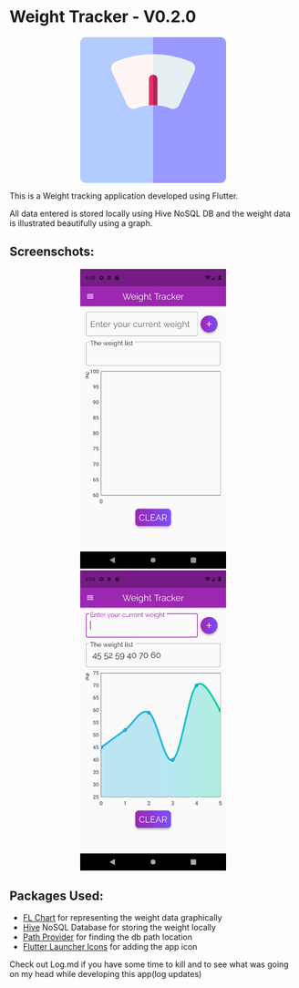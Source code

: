 # Weight Tracker - V0.2.0

<p align = "center"><img align="center" src="assets/icons/weight-scale.png" width="256" hspace="4"></p>

This is a Weight tracking application developed using Flutter. 

All data entered is stored locally using Hive NoSQL DB and the weight data is illustrated beautifully using a graph.

## Screenschots:
<p align="center">
  <img src="screenshots/home-23-12.png" width="256" hspace="4">
  <img src="screenshots/action-23-12.png" width="256" hspace="4">
</p>

## Packages Used:
* <a href="https://pub.dev/packages/fl_chart">FL Chart</a> for representing the weight data graphically
* <a href="https://pub.dev/packages/hive">Hive</a> NoSQL Database for storing the weight locally
* <a href="https://pub.dev/packages/path_provider">Path Provider</a> for finding the db path location
* <a href="https://pub.dev/packages/flutter_launcher_icons">Flutter Launcher Icons</a> for adding the app icon

Check out Log.md if you have some time to kill and to see what was going on my head while developing this app(log updates)
